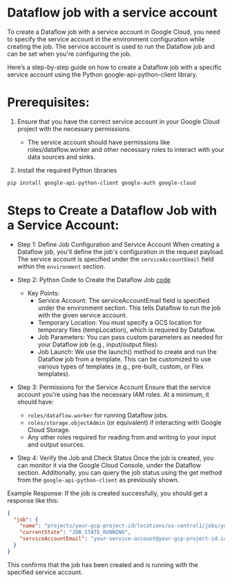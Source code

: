 # Dataflow job with a service account
To create a Dataflow job with a service account in Google Cloud, you need to specify the service account in the environment configuration while creating the job. The service account is used to run the Dataflow job and can be set when you're configuring the job.

Here’s a step-by-step guide on how to create a Dataflow job with a specific service account using the Python google-api-python-client library.

# Prerequisites:
1. Ensure that you have the correct service account in your Google Cloud project with the necessary permissions.
   * The service account should have permissions like roles/dataflow.worker and other necessary roles to interact with your data sources and sinks.

2. Install the required Python libraries
```bash
pip install google-api-python-client google-auth google-cloud
```

# Steps to Create a Dataflow Job with a Service Account:
* Step 1: Define Job Configuration and Service Account
When creating a Dataflow job, you'll define the job's configuration in the request payload. The service account is specified under the `serviceAccountEmail` field within the `environment` section.

* Step 2: Python Code to Create the Dataflow Job
[code](/Google-Cloud-Platform/Dataflow/batch/04_Example/batch_DF_with_SA.py)

  * Key Points:
    * Service Account: The serviceAccountEmail field is specified under the environment section. This tells Dataflow to run the job with the given service account.
    * Temporary Location: You must specify a GCS location for temporary files (tempLocation), which is required by Dataflow.
    * Job Parameters: You can pass custom parameters as needed for your Dataflow job (e.g., input/output files).
    * Job Launch: We use the launch() method to create and run the Dataflow job from a template. This can be customized to use various types of templates (e.g., pre-built, custom, or Flex templates).

* Step 3: Permissions for the Service Account
Ensure that the service account you're using has the necessary IAM roles. At a minimum, it should have:

  * `roles/dataflow.worker` for running Dataflow jobs.
  * `roles/storage.objectAdmin` (or equivalent) if interacting with Google Cloud Storage.
  * Any other roles required for reading from and writing to your input and output sources.

* Step 4: Verify the Job and Check Status
Once the job is created, you can monitor it via the Google Cloud Console, under the Dataflow section. Additionally, you can query the job status using the get method from the `google-api-python-client` as previously shown.

Example Response:
If the job is created successfully, you should get a response like this:
```json
{
  "job": {
    "name": "projects/your-gcp-project-id/locations/us-central1/jobs/your-dataflow-job-id",
    "currentState": "JOB_STATE_RUNNING",
    "serviceAccountEmail": "your-service-account@your-gcp-project-id.iam.gserviceaccount.com"
  }
}
```

This confirms that the job has been created and is running with the specified service account.
